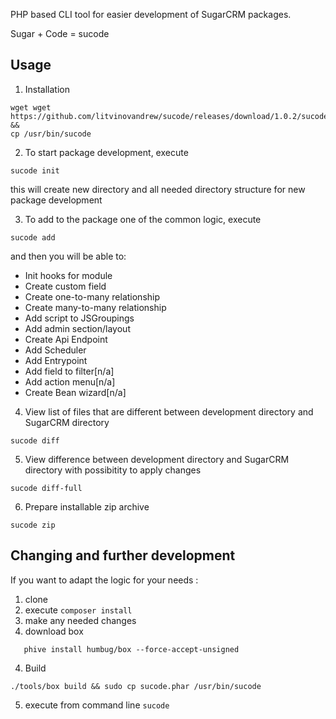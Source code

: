 <p>PHP based CLI tool for easier development of SugarCRM packages.</p> 
<p>Sugar + Code = sucode</p> 

Usage
-----
1. Installation

```properties
wget wget https://github.com/litvinovandrew/sucode/releases/download/1.0.2/sucode.phar && 
cp /usr/bin/sucode
```

2. To start package development, execute
```properties
sucode init
```
this will create new directory and  all needed directory structure for new package development

3. To add to the package one of the common logic, execute 
```properties
sucode add
```
and then you will be able to:
- Init hooks for module
- Create custom field
- Create one-to-many relationship
- Create many-to-many relationship
- Add script to JSGroupings
- Add admin section/layout
- Create Api Endpoint
- Add Scheduler
- Add Entrypoint
- Add field to filter[n/a]
- Add action menu[n/a]
- Create Bean wizard[n/a]


4. View list of files that are different between development directory and SugarCRM directory
 ```properties
sucode diff
```

5. View difference between development directory and SugarCRM directory with possibitity to apply changes
 ```properties
sucode diff-full
```

6. Prepare installable zip archive 
 ```properties
sucode zip
```

Changing and further development
--------------------------------
If you want to adapt the logic for your needs :
1) clone
2) execute `composer install`
3) make any needed changes
3) download box 
```properties
   phive install humbug/box --force-accept-unsigned
```
4) Build 
```properties
./tools/box build && sudo cp sucode.phar /usr/bin/sucode
```
5) execute from command line `sucode` 
